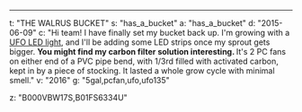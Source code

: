 ---
t: "THE WALRUS BUCKET"
s: "has_a_bucket"
a: "has_a_bucket"
d: "2015-06-09"
c: "Hi team! I have finally set my bucket back up. I'm growing with a <a href='https://amzn.to/36NO5zr'>UFO LED light</a>, and I'll be adding some LED strips once my sprout gets bigger. <strong>You might find my carbon filter solution interesting. </strong>It's 2 PC fans on either end of a PVC pipe bend, with 1/3rd filled with activated carbon, kept in by a piece of stocking. It lasted a whole grow cycle with minimal smell."
v: "2016"
g: "5gal,pcfan,ufo,ufo135"

z: "B000VBW17S,B01FS6334U"

